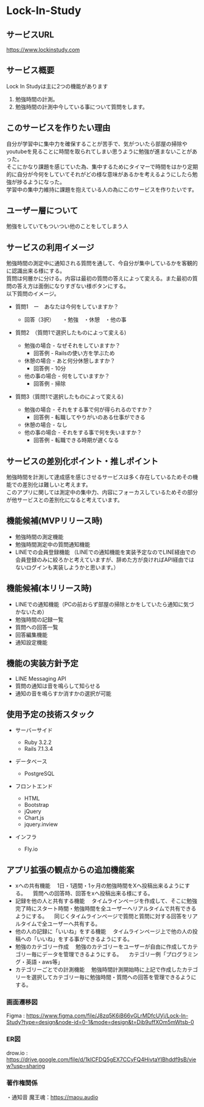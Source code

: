 # Lock-In-Study
## サービスURL
https://www.lockinstudy.com
## サービス概要
Lock In Studyは主に2つの機能があります
1. 勉強時間の計測。
2. 勉強時間の計測中今している事について質問をします。
## このサービスを作りたい理由
自分が学習中に集中力を確保することが苦手で、気がついたら部屋の掃除やyoutubeを見ることに時間を取られてしまい思うように勉強が進まないことがあった。  
そこにかなり課題を感じていた為、集中するためにタイマーで時間をはかり定期的に自分が今何をしていてそれがどの様な意味があるかを考えるようにしたら勉強が捗るようになった。  
学習中の集中力維持に課題を抱えている人の為にこのサービスを作りたいです。
## ユーザー層について
勉強をしていてもついつい他のことをしてしまう人
## サービスの利用イメージ
勉強時間の測定中に通知される質問を通して、今自分が集中しているかを客観的に認識出来る様にする。  
質問は何層かに分ける。内容は最初の質問の答えによって変える。また最初の質問の答え方は面倒になりすぎない様ボタンにする。  
以下質問のイメージ。  
* 質問1　ー　あなたは今何をしていますか？
    * 回答（3択）　　・勉強　・休憩　・他の事

* 質問2　（質問1で選択したものによって変える)
    * 勉強の場合 - なぜそれをしていますか？
        * 回答例 - Railsの使い方を学ぶため
    * 休憩の場合 - あと何分休憩しますか？
        * 回答例 - 10分
    * 他の事の場合 - 何をしていますか？
        * 回答例 - 掃除

* 質問3（質問1で選択したものによって変える)
    * 勉強の場合 - それをする事で何が得られるのですか？
        * 回答例 - 転職してやりがいのある仕事ができる
    * 休憩の場合 - なし
    * 他の事の場合 - それをする事で何を失いますか？
        * 回答例 - 転職できる時期が遅くなる

## サービスの差別化ポイント・推しポイント
勉強時間を計測して達成感を感じさせるサービスは多く存在しているためその機能での差別化は難しいと考えます。  
このアプリに関しては測定中の集中力、内容にフォーカスしているためその部分が他サービスとの差別化になると考えています。

## 機能候補(MVPリリース時)
 * 勉強時間の測定機能
 * 勉強時間測定中の質問通知機能
 * LINEでの会員登録機能
 （LINEでの通知機能を実装予定なのでLINE経由での会員登録のみに絞ろかと考えていますが、辞めた方が良ければAPI経由ではないログインも実装しようかと思います。）
 ## 機能候補(本リリース時)
 * LINEでの通知機能（PCの前おらず部屋の掃除とかをしていたら通知に気づかないため）
 * 勉強時間の記録一覧
 * 質問への回答一覧
 * 回答編集機能
 * 通知設定機能

## 機能の実装方針予定
 * LINE Messaging API
 * 質問の通知は音を鳴らして知らせる
 * 通知の音を鳴らすか消すかの選択が可能

## 使用予定の技術スタック
 * サーバーサイド
    * Ruby 3.2.2
    * Rails 7.1.3.4

 * データベース
    * PostgreSQL

 * フロントエンド
    * HTML
    * Bootstrap
    * jQuery
    * Chart.js
    * jquery.inview

 * インフラ
    * Fly.io

## アプリ拡張の観点からの追加機能案
 * xへの共有機能
 　1日・1週間・1ヶ月の勉強時間をXへ投稿出来るようにする。
 　質問への回答時、回答をxへ投稿出来る様にする。
 * 記録を他の人と共有する機能
 　タイムラインページを作成して、そこに勉強完了時にスタート時間・勉強時間を全ユーザーへリアルタイムで共有できるようにする。
 　同じくタイムラインページで質問と質問に対する回答をリアルタイムで全ユーザーへ共有する。
 * 他の人の記録に「いいね」をする機能
 　タイムラインページ上で他の人の投稿への「いいね」をする事ができるようにする。
 * 勉強のカテゴリー作成
 　勉強のカテゴリーをユーザーが自由に作成してカテゴリー毎にデータを管理できるようにする。
 　カテゴリー例「プログラミング・英語・aws等」
 * カテゴリーごとでの計測機能
 　勉強時間計測開始時に上記で作成したカテゴリーを選択してカテゴリー毎に勉強時間・質問への回答を管理できるようにする。

 ### 画面遷移図
Figma : https://www.figma.com/file/J8zq5K6iB66vGLrMDfcUVj/Lock-In-Study?type=design&node-id=0-1&mode=design&t=Dib9uffXOm5mWtsb-0


### ER図
drow.io : https://drive.google.com/file/d/1kICFDQ5gEX7CCyFQ4HivtaYIBhddf9sB/view?usp=sharing

### 著作権関係
・通知音
  魔王魂：https://maou.audio